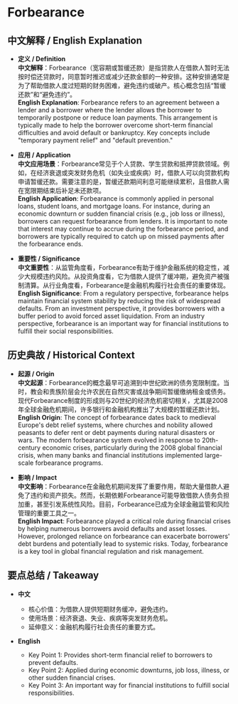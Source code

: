 # Forbearance

## 中文解释 / English Explanation

* **定义 / Definition**  
  **中文解释**：Forbearance（宽容期或暂缓还款）是指贷款人在借款人暂时无法按时偿还贷款时，同意暂时推迟或减少还款金额的一种安排。这种安排通常是为了帮助借款人度过短期的财务困难，避免违约或破产。核心概念包括“暂缓还款”和“避免违约”。  
  **English Explanation**: Forbearance refers to an agreement between a lender and a borrower where the lender allows the borrower to temporarily postpone or reduce loan payments. This arrangement is typically made to help the borrower overcome short-term financial difficulties and avoid default or bankruptcy. Key concepts include "temporary payment relief" and "default prevention."

* **应用 / Application**  
  **中文应用场景**：Forbearance常见于个人贷款、学生贷款和抵押贷款领域。例如，在经济衰退或突发财务危机（如失业或疾病）时，借款人可以向贷款机构申请暂缓还款。需要注意的是，暂缓还款期间利息可能继续累积，且借款人需在宽限期结束后补足未还款项。  
  **English Application**: Forbearance is commonly applied in personal loans, student loans, and mortgage loans. For instance, during an economic downturn or sudden financial crisis (e.g., job loss or illness), borrowers can request forbearance from lenders. It is important to note that interest may continue to accrue during the forbearance period, and borrowers are typically required to catch up on missed payments after the forbearance ends.

* **重要性 / Significance**  
  **中文重要性**：从监管角度看，Forbearance有助于维护金融系统的稳定性，减少大规模违约风险。从投资角度看，它为借款人提供了缓冲期，避免资产被强制清算。从行业角度看，Forbearance是金融机构履行社会责任的重要体现。  
  **English Significance**: From a regulatory perspective, forbearance helps maintain financial system stability by reducing the risk of widespread defaults. From an investment perspective, it provides borrowers with a buffer period to avoid forced asset liquidation. From an industry perspective, forbearance is an important way for financial institutions to fulfill their social responsibilities.

## 历史典故 / Historical Context

* **起源 / Origin**  
  **中文起源**：Forbearance的概念最早可追溯到中世纪欧洲的债务宽限制度。当时，教会和贵族阶层会允许农民在自然灾害或战争期间暂缓缴纳租金或债务。现代Forbearance制度的形成则与20世纪的经济危机密切相关，尤其是2008年全球金融危机期间，许多银行和金融机构推出了大规模的暂缓还款计划。  
  **English Origin**: The concept of forbearance dates back to medieval Europe's debt relief systems, where churches and nobility allowed peasants to defer rent or debt payments during natural disasters or wars. The modern forbearance system evolved in response to 20th-century economic crises, particularly during the 2008 global financial crisis, when many banks and financial institutions implemented large-scale forbearance programs.

* **影响 / Impact**  
  **中文影响**：Forbearance在金融危机期间发挥了重要作用，帮助大量借款人避免了违约和资产损失。然而，长期依赖Forbearance可能导致借款人债务负担加重，甚至引发系统性风险。目前，Forbearance已成为全球金融监管和风险管理的重要工具之一。  
  **English Impact**: Forbearance played a critical role during financial crises by helping numerous borrowers avoid defaults and asset losses. However, prolonged reliance on forbearance can exacerbate borrowers' debt burdens and potentially lead to systemic risks. Today, forbearance is a key tool in global financial regulation and risk management.

## 要点总结 / Takeaway

* **中文**  
  - 核心价值：为借款人提供短期财务缓冲，避免违约。  
  - 使用场景：经济衰退、失业、疾病等突发财务危机。  
  - 延伸意义：金融机构履行社会责任的重要方式。  

* **English**  
  - Key Point 1: Provides short-term financial relief to borrowers to prevent defaults.  
  - Key Point 2: Applied during economic downturns, job loss, illness, or other sudden financial crises.  
  - Key Point 3: An important way for financial institutions to fulfill social responsibilities.
